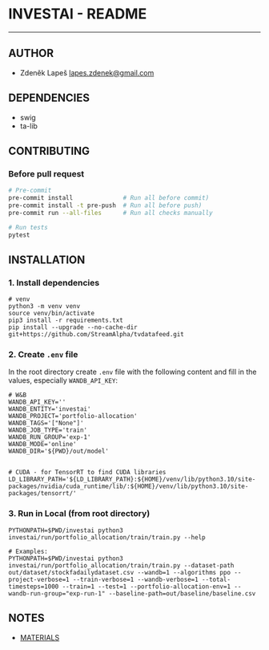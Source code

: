 # INVESTAI - README

---

## AUTHOR

- Zdeněk Lapeš <lapes.zdenek@gmail.com>

## DEPENDENCIES

- swig
- ta-lib

## CONTRIBUTING

### Before pull request

```bash
# Pre-commit
pre-commit install              # Run all before commit)
pre-commit install -t pre-push  # Run all before push)
pre-commit run --all-files      # Run all checks manually

# Run tests
pytest
```

## INSTALLATION

### 1. Install dependencies

```shell
# venv
python3 -m venv venv
source venv/bin/activate
pip3 install -r requirements.txt
pip install --upgrade --no-cache-dir git+https://github.com/StreamAlpha/tvdatafeed.git
```

### 2. Create `.env` file

In the root directory create `.env` file with the following content and fill in the values, especially `WANDB_API_KEY`:

```shell
# W&B
WANDB_API_KEY=''
WANDB_ENTITY='investai'
WANDB_PROJECT='portfolio-allocation'
WANDB_TAGS='["None"]'
WANDB_JOB_TYPE='train'
WANDB_RUN_GROUP='exp-1'
WANDB_MODE='online'
WANDB_DIR='${PWD}/out/model'


# CUDA - for TensorRT to find CUDA libraries
LD_LIBRARY_PATH='${LD_LIBRARY_PATH}:${HOME}/venv/lib/python3.10/site-packages/nvidia/cuda_runtime/lib/:${HOME}/venv/lib/python3.10/site-packages/tensorrt/'
```

### 3. Run in Local (from root directory)

```shell
PYTHONPATH=$PWD/investai python3 investai/run/portfolio_allocation/train/train.py --help

# Examples:
PYTHONPATH=$PWD/investai python3 investai/run/portfolio_allocation/train/train.py --dataset-path out/dataset/stockfadailydataset.csv --wandb=1 --algorithms ppo --project-verbose=1 --train-verbose=1 --wandb-verbose=1 --total-timesteps=1000 --train=1 --test=1 --portfolio-allocation-env=1 --wandb-run-group="exp-run-1" --baseline-path=out/baseline/baseline.csv
```

## NOTES

- [MATERIALS](./MATERIALS.md)

